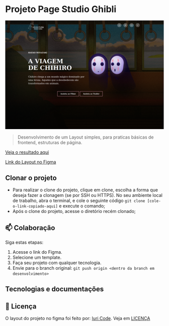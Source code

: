 # Projeto Page Studio Ghibli

![alt text](/assets/img/readme-layout-done.png)

> Desenvolvimento de um Layout simples, para praticas básicas de frontend, estruturas de página.

[Veja o resultado aqui](https://project-studio-ghibli.netlify.app/)

[Link do Layout no Figma](https://www.figma.com/file/Yb9IBH56g7T1hdIyZ3BMNO/Desafios---Codel%C3%A2ndia?type=design&node-id=257087%3A1524&mode=design&t=M0fKzCya8UTBq2PW-1)

## Clonar o projeto

- Para realizar o clone do projeto, clique em clone, escolha a forma que deseja fazer a clonagem (se por SSH ou HTTPS).
No seu ambiente local de trabalho, abra o terminal, e cole o seguinte código `git clone [cole-o-link-copiado-aqui]` e execute o comando;
- Após o clone do projeto, acesse o diretório recém clonado;

## 📫 Colaboração

Siga estas etapas:

1. Acesse o link do Figma.
2. Selecione um template.
3. Faça seu projeto com qualquer tecnologia.
4. Envie para o branch original: `git push origin <dentro da branch em desenvolvimento>`

## Tecnologias e documentações

## 📝 Licença

O layout do projeto no figma foi feito por: [Iuri Code](https://github.com/iuricode). Veja em [LICENÇA](https://www.figma.com/file/Yb9IBH56g7T1hdIyZ3BMNO/Desafios---Codel%C3%A2ndia?type=design&node-id=257087%3A1524&mode=design&t=M0fKzCya8UTBq2PW-1)

